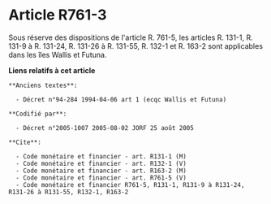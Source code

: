 # Article R761-3

Sous réserve des dispositions de l'article R. 761-5, les articles R. 131-1, R. 131-9 à R. 131-24, R. 131-26 à R. 131-55, R.
132-1 et R. 163-2 sont applicables dans les îles Wallis et Futuna.

**Liens relatifs à cet article**

	**Anciens textes**:

	  - Décret n°94-284 1994-04-06 art 1 (ecqc Wallis et Futuna)

	**Codifié par**:

	  - Décret n°2005-1007 2005-08-02 JORF 25 août 2005

	**Cite**:

	  - Code monétaire et financier - art. R131-1 (M)
	  - Code monétaire et financier - art. R132-1 (V)
	  - Code monétaire et financier - art. R163-2 (M)
	  - Code monétaire et financier - art. R761-5 (V)
	  - Code monétaire et financier R761-5, R131-1, R131-9 à R131-24, R131-26 à R131-55, R132-1, R163-2

